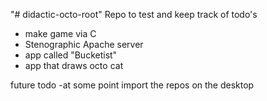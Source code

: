 "# didactic-octo-root" 
Repo to test and keep track of todo's
- make game via C
- Stenographic Apache server 
- app called "Bucketist" 
- app that draws octo cat 

future todo
-at some point import the repos on the desktop
